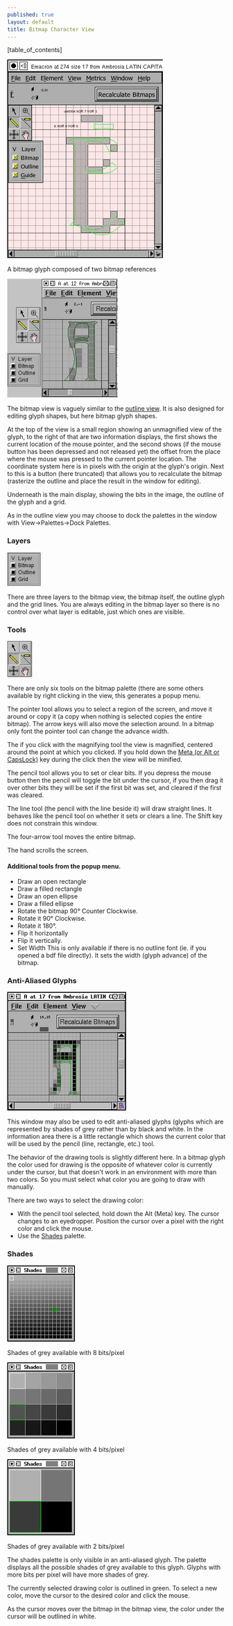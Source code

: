 ```yaml
---
published: true
layout: default
title: Bitmap Character View
---
```



[table_of_contents]


![](/assets/img/windows-BitmapReference.png)

A bitmap glyph composed of two bitmap references


![](/assets/img/windows-BitmapView.png)

The bitmap view is vaguely similar to the [outline view](../charview/).
It is also designed for editing glyph shapes, but here bitmap glyph
shapes.

At the top of the view is a small region showing an unmagnified view of
the glyph, to the right of that are two information displays, the first
shows the current location of the mouse pointer, and the second shows
(if the mouse button has been depressed and not released yet) the offset
from the place where the mouse was pressed to the current pointer
location. The coordinate system here is in pixels with the origin at the
glyph's origin. Next to this is a button (here truncated) that allows
you to recalculate the bitmap (rasterize the outline and place the
result in the window for editing).

Underneath is the main display, showing the bits in the image, the
outline of the glyph and a grid.

As in the outline view you may choose to dock the palettes in the window
with View-\>Palettes-\>Dock Palettes.


### Layers

![](/assets/img/windows-bvlayers.png)

There are three layers to the bitmap view, the bitmap itself, the
outline glyph and the grid lines. You are always editing in the bitmap
layer so there is no control over what layer is editable, just which
ones are visible.


### Tools

![](/assets/img/windows-bvtools.png)

There are only six tools on the bitmap palette (there are some others
available by right clicking in the view, this generates a popup menu.

The pointer tool allows you to select a region of the screen, and move
it around or copy it (a copy when nothing is selected copies the entire
bitmap). The arrow keys will also move the selection around. In a bitmap
only font the pointer tool can change the advance width.

The if you click with the magnifying tool the view is magnified,
centered around the point at which you clicked. If you hold down the
[Meta (or Alt or CapsLock)](../charview/#alt-meta-capslock) key during
the click then the view will be minified.

The pencil tool allows you to set or clear bits. If you depress the
mouse button then the pencil will toggle the bit under the cursor, if
you then drag it over other bits they will be set if the first bit was
set, and cleared if the first was cleared.

The line tool (the pencil with the line beside it) will draw straight
lines. It behaves like the pencil tool on whether it sets or clears a
line. The Shift key does not constrain this window.

The four-arrow tool moves the entire bitmap.

The hand scrolls the screen.

#### Additional tools from the popup menu.

-   Draw an open rectangle
-   Draw a filled rectangle
-   Draw an open ellipse
-   Draw a filled ellipse
-   Rotate the bitmap 90° Counter Clockwise.
-   Rotate it 90° Clockwise.
-   Rotate it 180°.
-   Flip it horizontally
-   Flip it vertically.
-   Set Width
     This is only available if there is no outline font (ie. if you
    opened a bdf file directly).
     It sets the width (glyph advance) of the bitmap.


### Anti-Aliased Glyphs

![](/assets/img/windows-greymapedit.png)

This window may also be used to edit anti-aliased
glyphs (glyphs which are represented by shades of grey rather than by
black and white. In the information area there is a little rectangle
which shows the current color that will be used by the pencil (line,
rectangle, etc.) tool.

The behavior of the drawing tools is slightly different here. In a
bitmap glyph the color used for drawing is the opposite of whatever
color is currently under the cursor, but that doesn't work in an
environment with more than two colors. So you must select what color you
are going to draw with manually.

There are two ways to select the drawing color:

-   With the pencil tool selected, hold down the Alt (Meta) key. The
    cursor changes to an eyedropper. Position the cursor over a pixel
    with the right color and click the mouse.
-   Use the [Shades](#Shades) palette.


### Shades

![](/assets/img/windows-Shades.png)

Shades of grey available with 8 bits/pixel

![](/assets/img/windows-Shades4.png)

Shades of grey available with 4 bits/pixel

![](/assets/img/windows-Shades2.png)

Shades of grey available with 2 bits/pixel

The shades palette is only visible in an anti-aliased glyph. The palette
displays all the possible shades of grey available to this glyph. Glyphs
with more bits per pixel will have more shades of grey.

The currently selected drawing color is outlined in green. To select a
new color, move the cursor to the desired color and click the mouse.

As the cursor moves over the bitmap in the bitmap view, the color under
the cursor will be outlined in white.
